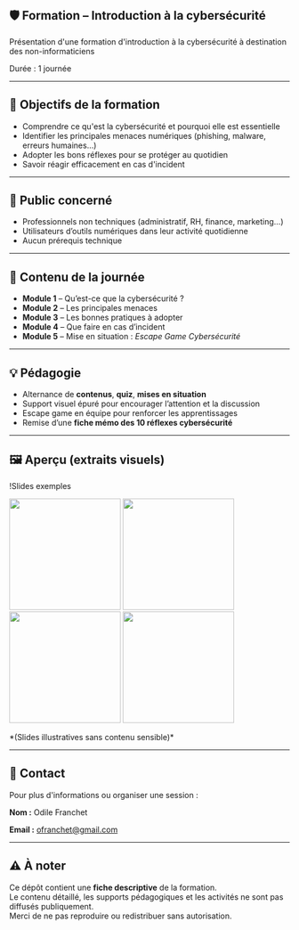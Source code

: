 
## 🛡️ Formation – Introduction à la cybersécurité
Présentation d'une formation d'introduction à la cybersécurité à destination des non-informaticiens


Durée : 1 journée

---

## 🎯 Objectifs de la formation

- Comprendre ce qu'est la cybersécurité et pourquoi elle est essentielle
- Identifier les principales menaces numériques (phishing, malware, erreurs humaines…)
- Adopter les bons réflexes pour se protéger au quotidien
- Savoir réagir efficacement en cas d'incident

---

## 👥 Public concerné

- Professionnels non techniques (administratif, RH, finance, marketing…)
- Utilisateurs d’outils numériques dans leur activité quotidienne
- Aucun prérequis technique

---

## 🧭 Contenu de la journée

- **Module 1** – Qu’est-ce que la cybersécurité ?  
- **Module 2** – Les principales menaces  
- **Module 3** – Les bonnes pratiques à adopter  
- **Module 4** – Que faire en cas d’incident  
- **Module 5** – Mise en situation : *Escape Game Cybersécurité*

---

## 💡 Pédagogie

- Alternance de **contenus**, **quiz**, **mises en situation**
- Support visuel épuré pour encourager l’attention et la discussion
- Escape game en équipe pour renforcer les apprentissages
- Remise d’une **fiche mémo des 10 réflexes cybersécurité**

---

## 🖼️ Aperçu (extraits visuels)

!Slides  exemples<p float="left">
  <img src="./Slide-aperçu-1.png" width="200"/>
  <img src="./Slide-aperçu-2.png" width="200"/>
  <img src="./Slide-aperçu-3.png" width="200"/>
  <img src="./Slide-aperçu-4.png" width="200"/>
</p> 
*(Slides illustratives sans contenu sensible)*

---

## 📩 Contact

Pour plus d'informations ou organiser une session :

**Nom :** Odile Franchet

**Email :** ofranchet@gmail.com


---

## ⚠️ À noter

Ce dépôt contient une **fiche descriptive** de la formation.  
Le contenu détaillé, les supports pédagogiques et les activités ne sont pas diffusés publiquement.  
Merci de ne pas reproduire ou redistribuer sans autorisation.
